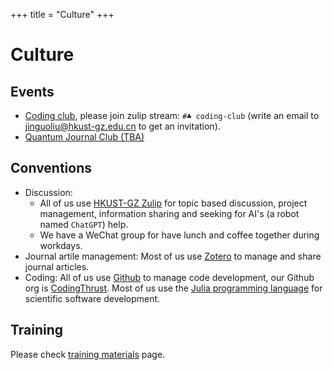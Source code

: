 +++
title = "Culture"
+++

# Culture

## Events
* [Coding club](https://github.com/CodingThrust/CodingClub), please join zulip stream: `#♣ coding-club` (write an email to [jinguoliu@hkust-gz.edu.cn](mailto:jinguoliu@hkust-gz.edu.cn) to get an invitation).
* [Quantum Journal Club (TBA)]()

## Conventions
* Discussion:
    - All of us use [HKUST-GZ Zulip](zulip.hkust-gz.edu.cn) for topic based discussion, project management, information sharing and seeking for AI's (a robot named `ChatGPT`) help.
    - We have a WeChat group for have lunch and coffee together during workdays.
* Journal artile management: Most of us use [Zotero](https://www.zotero.org/) to manage and share journal articles.
* Coding: All of us use [Github](https://github.com/) to manage code development, our Github org is [CodingThrust](https://github.com/CodingThrust). Most of us use the [Julia programming language](https://julialang.org/) for scientific software development.
## Training
Please check [training materials](/training) page.